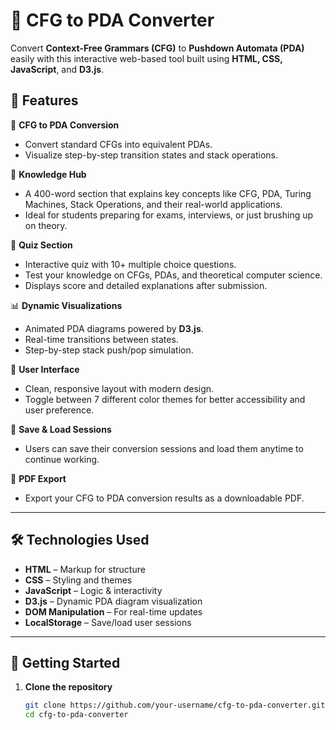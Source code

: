 # 📘 CFG to PDA Converter

Convert **Context-Free Grammars (CFG)** to **Pushdown Automata (PDA)** easily with this interactive web-based tool built using **HTML, CSS, JavaScript**, and **D3.js**.

## 🌟 Features

🔄 **CFG to PDA Conversion**  
- Convert standard CFGs into equivalent PDAs.  
- Visualize step-by-step transition states and stack operations.

🧠 **Knowledge Hub**  
- A 400-word section that explains key concepts like CFG, PDA, Turing Machines, Stack Operations, and their real-world applications.  
- Ideal for students preparing for exams, interviews, or just brushing up on theory.

🧪 **Quiz Section**  
- Interactive quiz with 10+ multiple choice questions.  
- Test your knowledge on CFGs, PDAs, and theoretical computer science.  
- Displays score and detailed explanations after submission.  

📊 **Dynamic Visualizations**  
- Animated PDA diagrams powered by **D3.js**.  
- Real-time transitions between states.  
- Step-by-step stack push/pop simulation.

🎨 **User Interface**  
- Clean, responsive layout with modern design.  
- Toggle between 7 different color themes for better accessibility and user preference.

📁 **Save & Load Sessions**  
- Users can save their conversion sessions and load them anytime to continue working.

📄 **PDF Export**  
- Export your CFG to PDA conversion results as a downloadable PDF.

---

## 🛠️ Technologies Used

- **HTML** – Markup for structure  
- **CSS** – Styling and themes  
- **JavaScript** – Logic & interactivity  
- **D3.js** – Dynamic PDA diagram visualization  
- **DOM Manipulation** – For real-time updates  
- **LocalStorage** – Save/load user sessions  

---

## 🚀 Getting Started

1. **Clone the repository**  
   ```bash
   git clone https://github.com/your-username/cfg-to-pda-converter.git
   cd cfg-to-pda-converter
